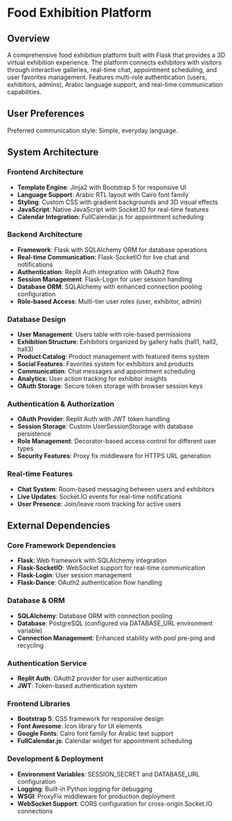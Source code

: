 # Food Exhibition Platform

## Overview

A comprehensive food exhibition platform built with Flask that provides a 3D virtual exhibition experience. The platform connects exhibitors with visitors through interactive galleries, real-time chat, appointment scheduling, and user favorites management. Features multi-role authentication (users, exhibitors, admins), Arabic language support, and real-time communication capabilities.

## User Preferences

Preferred communication style: Simple, everyday language.

## System Architecture

### Frontend Architecture
- **Template Engine**: Jinja2 with Bootstrap 5 for responsive UI
- **Language Support**: Arabic RTL layout with Cairo font family
- **Styling**: Custom CSS with gradient backgrounds and 3D visual effects
- **JavaScript**: Native JavaScript with Socket.IO for real-time features
- **Calendar Integration**: FullCalendar.js for appointment scheduling

### Backend Architecture
- **Framework**: Flask with SQLAlchemy ORM for database operations
- **Real-time Communication**: Flask-SocketIO for live chat and notifications
- **Authentication**: Replit Auth integration with OAuth2 flow
- **Session Management**: Flask-Login for user session handling
- **Database ORM**: SQLAlchemy with enhanced connection pooling configuration
- **Role-based Access**: Multi-tier user roles (user, exhibitor, admin)

### Database Design
- **User Management**: Users table with role-based permissions
- **Exhibition Structure**: Exhibitors organized by gallery halls (hall1, hall2, hall3)
- **Product Catalog**: Product management with featured items system
- **Social Features**: Favorites system for exhibitors and products
- **Communication**: Chat messages and appointment scheduling
- **Analytics**: User action tracking for exhibitor insights
- **OAuth Storage**: Secure token storage with browser session keys

### Authentication & Authorization
- **OAuth Provider**: Replit Auth with JWT token handling
- **Session Storage**: Custom UserSessionStorage with database persistence
- **Role Management**: Decorator-based access control for different user types
- **Security Features**: Proxy fix middleware for HTTPS URL generation

### Real-time Features
- **Chat System**: Room-based messaging between users and exhibitors
- **Live Updates**: Socket.IO events for real-time notifications
- **User Presence**: Join/leave room tracking for active users

## External Dependencies

### Core Framework Dependencies
- **Flask**: Web framework with SQLAlchemy integration
- **Flask-SocketIO**: WebSocket support for real-time communication
- **Flask-Login**: User session management
- **Flask-Dance**: OAuth2 authentication flow handling

### Database & ORM
- **SQLAlchemy**: Database ORM with connection pooling
- **Database**: PostgreSQL (configured via DATABASE_URL environment variable)
- **Connection Management**: Enhanced stability with pool pre-ping and recycling

### Authentication Service
- **Replit Auth**: OAuth2 provider for user authentication
- **JWT**: Token-based authentication system

### Frontend Libraries
- **Bootstrap 5**: CSS framework for responsive design
- **Font Awesome**: Icon library for UI elements
- **Google Fonts**: Cairo font family for Arabic text support
- **FullCalendar.js**: Calendar widget for appointment scheduling

### Development & Deployment
- **Environment Variables**: SESSION_SECRET and DATABASE_URL configuration
- **Logging**: Built-in Python logging for debugging
- **WSGI**: ProxyFix middleware for production deployment
- **WebSocket Support**: CORS configuration for cross-origin Socket.IO connections